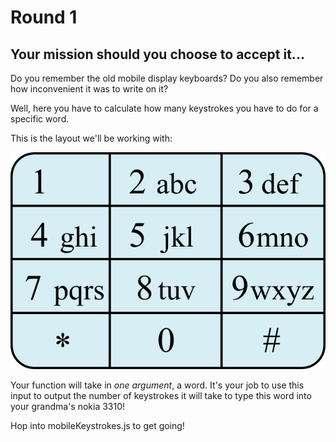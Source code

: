 # Round 1

## Your mission should you choose to accept it...

Do you remember the old mobile display keyboards?
Do you also remember how inconvenient it was to write on it?

Well, here you have to calculate how many keystrokes you have to do for a specific word.

This is the layout we'll be working with:

![old-style mobile keyboard layout image](keeb.png)

Your function will take in _one argument_, a word. It's your job to use this input to output the number of keystrokes it will take to type this word into your grandma's nokia 3310!

Hop into mobileKeystrokes.js to get going!
